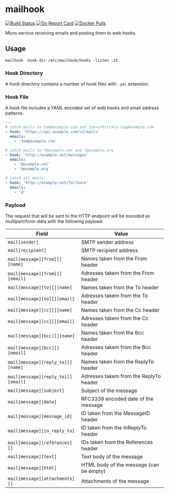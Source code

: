 # mailhook

[![Build Status](https://travis-ci.org/ushis/mailhook.svg?branch=master)](https://travis-ci.org/ushis/mailhook)
[![Go Report Card](https://goreportcard.com/badge/github.com/ushis/mailhook)](https://goreportcard.com/report/github.com/ushis/mailhook)
[![Docker Pulls](https://img.shields.io/docker/pulls/ushi/mailhook.svg)](https://hub.docker.com/r/ushi/mailhook/)

Micro service receiving emails and posting them to web hooks.

## Usage

```
mailhook -hook-dir /etc/mailhook/hooks -listen :25
```

### Hook Directory

A hook directory contains a number of hook files with ```.yml``` extension.

### Hook File

A hook file includes a YAML encoded set of web hooks and email address
patterns.

```yaml
---
# catch mails to tom@example.com and tom+arbitrary-tag@example.com
- hook: 'https://api.example.com/v1/mails'
  emails:
    - 'tom@example.com'

# catch mails to *@example.net and *@example.org
- hook: 'http://example.net/messages'
  emails:
    - '@example.net'
    - '@example.org'

# catch all mails
- hook: 'http://example.net/fallback'
  emails:
    - '@'
```

### Payload

The request that will be sent to the HTTP endpoint will be encoded as
multipart/form-data with the following payload:

| Field | Value |
| ----- | ----- |
| ```mail[sender]``` | SMTP sender address |
| ```mail[recipient]``` | SMTP recipient address |
| ```mail[message][from][][name]``` | Names taken from the From header |
| ```mail[message][from][][email]``` | Adresses takem from the From header |
| ```mail[message][to][][name]``` | Names taken from the To header |
| ```mail[message][to][][email]``` | Adresses takem from the To header |
| ```mail[message][cc][][name]``` | Names taken from the Cc header |
| ```mail[message][cc][][email]``` | Adresses takem from the Cc header |
| ```mail[message][bcc][][name]``` | Names taken from the Bcc header |
| ```mail[message][bcc][][email]``` | Adresses takem from the Bcc header |
| ```mail[message][reply_to][][name]``` | Names taken from the ReplyTo header |
| ```mail[message][reply_to][][email]``` | Adresses takem from the ReplyTo header |
| ```mail[message][subject]``` | Subject of the message |
| ```mail[message][date]``` | RFC3339 encoded date of the message |
| ```mail[message][message_id]``` | ID taken from the MessageID header |
| ```mail[message][in_reply_to]``` | ID taken from the InReplyTo header |
| ```mail[message][references][]``` | IDs taken from the References header |
| ```mail[message][text]``` | Text body of the message |
| ```mail[message][html]``` | HTML body of the message (can be empty) |
| ```mail[message][attachments][]``` | Attachments of the message |
